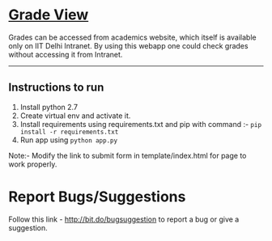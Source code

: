 # [Grade View](http://www.cse.iitd.ac.in/devclub/grades/)

Grades can be accessed from academics website, which itself is available only on IIT Delhi Intranet. By using this webapp one could check grades without accessing it from Intranet.

--------------------------------------

## Instructions to run

1. Install python 2.7
2. Create virtual env and activate it.
3. Install requirements using requirements.txt and pip with command :-
    `pip install -r requirements.txt`
4. Run app using 
    `python app.py`

Note:- Modify the link to submit form in template/index.html for page to work properly.

# Report Bugs/Suggestions
Follow this link - http://bit.do/bugsuggestion to report a bug or give a suggestion.
